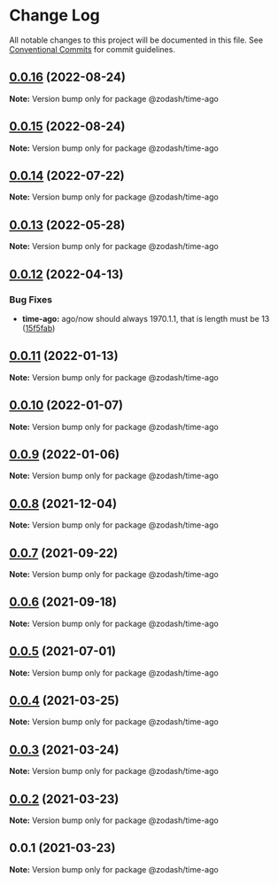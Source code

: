 # Change Log

All notable changes to this project will be documented in this file.
See [Conventional Commits](https://conventionalcommits.org) for commit guidelines.

## [0.0.16](https://github.com/zcorky/zodash/compare/@zodash/time-ago@0.0.15...@zodash/time-ago@0.0.16) (2022-08-24)

**Note:** Version bump only for package @zodash/time-ago





## [0.0.15](https://github.com/zcorky/zodash/compare/@zodash/time-ago@0.0.14...@zodash/time-ago@0.0.15) (2022-08-24)

**Note:** Version bump only for package @zodash/time-ago





## [0.0.14](https://github.com/zcorky/zodash/compare/@zodash/time-ago@0.0.13...@zodash/time-ago@0.0.14) (2022-07-22)

**Note:** Version bump only for package @zodash/time-ago





## [0.0.13](https://github.com/zcorky/zodash/compare/@zodash/time-ago@0.0.12...@zodash/time-ago@0.0.13) (2022-05-28)

**Note:** Version bump only for package @zodash/time-ago





## [0.0.12](https://github.com/zcorky/zodash/compare/@zodash/time-ago@0.0.11...@zodash/time-ago@0.0.12) (2022-04-13)


### Bug Fixes

* **time-ago:** ago/now should always 1970.1.1, that is length must be 13 ([15f5fab](https://github.com/zcorky/zodash/commit/15f5fab76e66be8713a0bd6e10c615ca3da634c1))





## [0.0.11](https://github.com/zcorky/zodash/compare/@zodash/time-ago@0.0.10...@zodash/time-ago@0.0.11) (2022-01-13)

**Note:** Version bump only for package @zodash/time-ago





## [0.0.10](https://github.com/zcorky/zodash/compare/@zodash/time-ago@0.0.9...@zodash/time-ago@0.0.10) (2022-01-07)

**Note:** Version bump only for package @zodash/time-ago





## [0.0.9](https://github.com/zcorky/zodash/compare/@zodash/time-ago@0.0.8...@zodash/time-ago@0.0.9) (2022-01-06)

**Note:** Version bump only for package @zodash/time-ago





## [0.0.8](https://github.com/zcorky/zodash/compare/@zodash/time-ago@0.0.7...@zodash/time-ago@0.0.8) (2021-12-04)

**Note:** Version bump only for package @zodash/time-ago





## [0.0.7](https://github.com/zcorky/zodash/compare/@zodash/time-ago@0.0.6...@zodash/time-ago@0.0.7) (2021-09-22)

**Note:** Version bump only for package @zodash/time-ago





## [0.0.6](https://github.com/zcorky/zodash/compare/@zodash/time-ago@0.0.5...@zodash/time-ago@0.0.6) (2021-09-18)

**Note:** Version bump only for package @zodash/time-ago





## [0.0.5](https://github.com/zcorky/zodash/compare/@zodash/time-ago@0.0.4...@zodash/time-ago@0.0.5) (2021-07-01)

**Note:** Version bump only for package @zodash/time-ago





## [0.0.4](https://github.com/zcorky/zodash/compare/@zodash/time-ago@0.0.3...@zodash/time-ago@0.0.4) (2021-03-25)

**Note:** Version bump only for package @zodash/time-ago





## [0.0.3](https://github.com/zcorky/zodash/compare/@zodash/time-ago@0.0.2...@zodash/time-ago@0.0.3) (2021-03-24)

**Note:** Version bump only for package @zodash/time-ago





## [0.0.2](https://github.com/zcorky/zodash/compare/@zodash/time-ago@0.0.1...@zodash/time-ago@0.0.2) (2021-03-23)

**Note:** Version bump only for package @zodash/time-ago





## 0.0.1 (2021-03-23)

**Note:** Version bump only for package @zodash/time-ago

